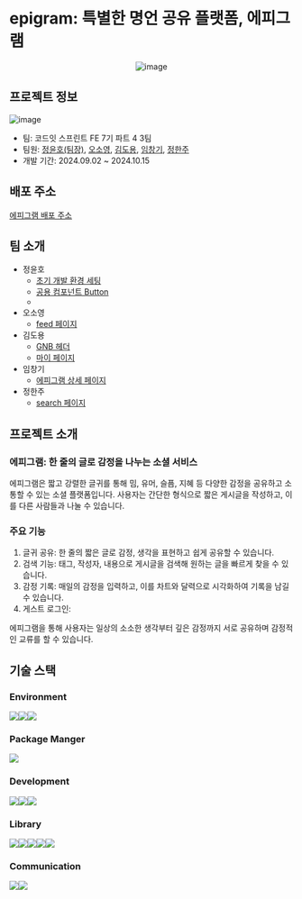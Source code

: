 # epigram: 특별한 명언 공유 플랫폼, 에피그램

<div align='center'>
  
![image](https://github.com/user-attachments/assets/095d5b38-60ae-4419-b2c2-263d1f7d44e3)
  
</div>

## 프로젝트 정보
![image](https://github.com/user-attachments/assets/4bbd64f1-5df7-4a63-b44f-a1d1f2f1c1e7)

- 팀: 코드잇 스프린트 FE 7기 파트 4 3팀
- 팀원: [정윤호(팀장)](https://github.com/KingNono1030), [오소영](https://github.com/Ocean423), [김도용](https://github.com/dyk0224), [임창기](https://github.com/ChanxxiWrld), [정한주](https://github.com/HanjuJung)
- 개발 기간: 2024.09.02 ~ 2024.10.15

## 배포 주소
[에피그램 배포 주소](https://team3-epigram.netlify.app/)

## 팀 소개

- 정윤호
  - [초기 개발 환경 세팅](https://github.com/codeit-sprint7-part4-team3/epigram/issues/1)
  - [공용 컴포넌트 Button](https://github.com/codeit-sprint7-part4-team3/epigram/pull/27)
  - 
- 오소영
  - [feed 페이지](https://github.com/codeit-sprint7-part4-team3/epigram/pull/37)
- 김도용
  - [GNB 헤더](https://github.com/codeit-sprint7-part4-team3/epigram/pull/26)
  - [마이 페이지](https://github.com/codeit-sprint7-part4-team3/epigram/pull/85)
- 임창기
  - [에피그램 상세 페이지](https://github.com/codeit-sprint7-part4-team3/epigram/pull/71)
- 정한주
  - [search 페이지](https://github.com/codeit-sprint7-part4-team3/epigram/pull/42)

## 프로젝트 소개

### 에피그램: 한 줄의 글로 감정을 나누는 소셜 서비스

에피그램은 짧고 강렬한 글귀를 통해 밈, 유머, 슬픔, 지혜 등 다양한 감정을 공유하고 소통할 수 있는 소셜 플랫폼입니다. 사용자는 간단한 형식으로 짧은 게시글을 작성하고, 이를 다른 사람들과 나눌 수 있습니다.

### 주요 기능
1.	글귀 공유: 한 줄의 짧은 글로 감정, 생각을 표현하고 쉽게 공유할 수 있습니다.
2.	검색 기능: 태그, 작성자, 내용으로 게시글을 검색해 원하는 글을 빠르게 찾을 수 있습니다.
3.	감정 기록: 매일의 감정을 입력하고, 이를 차트와 달력으로 시각화하여 기록을 남길 수 있습니다.
4.	게스트 로그인: 

에피그램을 통해 사용자는 일상의 소소한 생각부터 깊은 감정까지 서로 공유하며 감정적인 교류를 할 수 있습니다.

## 기술 스택
### Environment
<div style='display:flex'>
<img src="https://img.shields.io/badge/VSCode-007ACC?style=flat-square&logo=VisualStudioCode&logoColor=white"/>
<img src="https://img.shields.io/badge/Git-F05032?style=flat-square&logo=Git&logoColor=white"/>
<img src="https://img.shields.io/badge/GitHub-181717?style=flat-square&logo=GitHub&logoColor=white"/>
</div>

### Package Manger
<div style='display:flex'>
<img src="https://img.shields.io/badge/pnpm-F69220?style=flat-square&logo=pnpm&logoColor=white"/>
</div>

### Development
<div style='display:flex'>
<img src="https://img.shields.io/badge/TypeScript-3178C6?style=flat-square&logo=TypeScript&logoColor=white"/>
<img src="https://img.shields.io/badge/Next.js-000000?style=flat-square&logo=Next.js&logoColor=white"/>
<img src="https://img.shields.io/badge/TailwindCSS-06B6D4?style=flat-square&logo=TailwindCSS&logoColor=white"/>
</div>

### Library
<div style='display:flex'>
<img src="https://img.shields.io/badge/ReactQuery-FF4154?style=flat-square&logo=ReactQuery&logoColor=white"/>
<img src="https://img.shields.io/badge/ReactHookForm-EC5990?style=flat-square&logo=ReactHookForm&logoColor=white"/>
<img src="https://img.shields.io/badge/Zustand-764ABC?style=flat-square&logo=Zustand&logoColor=white"/>
<img src="https://img.shields.io/badge/Framer%20Motion-0055FF?style=flat-square&logo=Framer&logoColor=white"/>
<img src="https://img.shields.io/badge/OpenAPI--TypeScript-3178C6?style=flat-square&logo=OpenAPI-Initiative&logoColor=white&logo=TypeScript"/>
</div>

### Communication
<div style='display:flex'>
<img src="https://img.shields.io/badge/Discord-5865F2?style=flat-square&logo=Discord&logoColor=white"/>
<img src="https://img.shields.io/badge/Notion-000000?style=flat-square&logo=Notion&logoColor=white"/></div>


